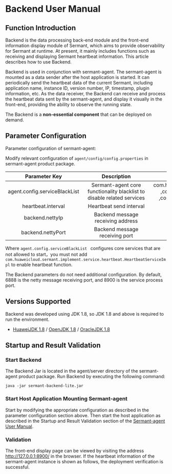 # Backend User Manual

## Function Introduction

Backend is the data processing back-end module and the front-end information display module of Sermant, which aims to provide observability for Sermant at runtime. At present, it mainly includes functions such as receiving and displaying Sermant heartbeat information. This article describes how to use Backend.

Backend is used in conjunction with sermant-agent. The sermant-agent is mounted as a data sender after the host application is started. It can periodically send the heartbeat data of the current Sermant, including application name, instance ID, version number, IP, timestamp, plugin information, etc. As the data receiver, the Backend can receive and process the heartbeat data sent by the sermant-agent, and display it visually in the front-end, providing the ability to observe the running state.

The Backend is a **non-essential component** that can be deployed on demand.

## Parameter Configuration

Parameter configuration of sermant-agent:

Modify relevant configuration of `agent/config/config.properties` in sermant-agent product package.

|         Parameter Key         | <span style="display:inline-block;width:200px">Description</span> |                        Default Value                         | Required |
| :---------------------------: | :----------------------------------------------------------: | :----------------------------------------------------------: | :------: |
| agent.config.serviceBlackList | Sermant-agent core functionality blacklist to disable related services | com.huaweicloud.sermant.implement.service.heartbeat.HeartbeatServiceImpl<br>,com.huaweicloud.sermant.implement.service.send.NettyGatewayClient<br>,com.huaweicloud.sermant.implement.service.tracing.TracingServiceImpl |  False   |
|      heartbeat.interval       |                   Heartbeat send interval                    |                            30000                             |  False   |
|        backend.nettyIp        |              Backend message receiving address               |                          127.0.0.1                           |  False   |
|       backend.nettyPort       |                Backend message receiving port                |                             6888                             |  False   |

Where `agent.config.serviceBlackList ` configures core services that are not allowed to start，you must not add `com.huaweicloud.sermant.implement.service.heartbeat.HeartbeatServiceImpl` to enable heartbeat function.

The Backend parameters do not need additional configuration. By default, 6888 is the netty message receiving port, and 8900 is the service process port.

## Versions Supported

Backend was developed using JDK 1.8, so JDK 1.8 and above is required to run the environment.

- [HuaweiJDK 1.8](https://gitee.com/openeuler/bishengjdk-8) / [OpenJDK 1.8](https://github.com/openjdk/jdk) / [OracleJDK 1.8](https://www.oracle.com/java/technologies/downloads/)

## Startup and Result Validation

### Start Backend

The Backend Jar is located in the agent/server directory of the sermant-agent product package. Run Backend by executing the following command:

```shell
java -jar sermant-backend-lite.jar
```

### Start Host Application Mounting Sermant-agent

Start by modifying the appropriate configuration as described in the parameter configuration section above. Then start the host application as described in the Startup and Result Validation section of the [Sermant-agent User Manual](sermant-agent.md).

### Validation

The front-end display page can be viewed by visiting the address http://127.0.0.1:8900/ in the browser. If the heartbeat information of the sermant-agent instance is shown as follows, the deployment verification is successful.

<MyImage src="/docs-img/backend.png"></MyImage>